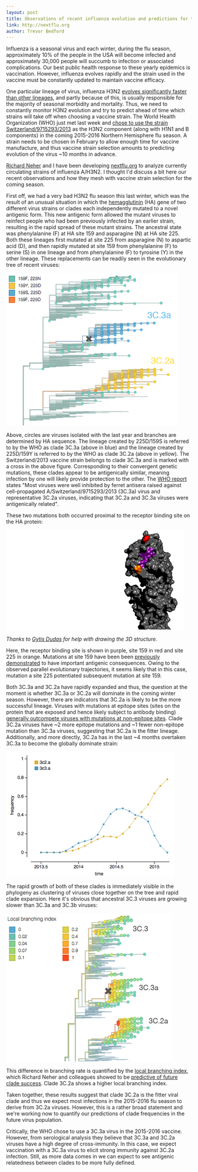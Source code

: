 ```yaml
---
layout: post
title: Observations of recent influenza evolution and predictions for the 2015-2016 flu season
link: http://nextflu.org
author: Trevor Bedford
---
```


Influenza is a seasonal virus and each winter, during the flu season, approximately 10% of the people in the USA will become infected and approximately 30,000 people will succumb to infection or associated complications. Our best public health response to these yearly epidemics is vaccination. However, influenza evolves rapidly and the strain used in the vaccine must be constantly updated to maintain vaccine efficacy. 

One particular lineage of virus, influenza H3N2 [evolves significantly faster than other lineages](/papers/bedford-flux/), and partly because of this, is usually responsible for the majority of seasonal morbidity and mortality. Thus, we need to constantly monitor H3N2 evolution and try to predict ahead of time which strains will take off when choosing a vaccine strain. The World Health Organization (WHO) just met last week and [chose to use the strain Switzerland/9715293/2013](http://www.who.int/influenza/vaccines/virus/recommendations/2015_16_north/en/) as the H3N2 component (along with H1N1 and B components) in the coming 2015-2016 Northern Hemisphere flu season. A strain needs to be chosen in February to allow enough time for vaccine manufacture, and thus vaccine strain selection amounts to predicting evolution of the virus ~10 months in advance.

[Richard Neher](https://neherlab.wordpress.com/) and I have been developing [nextflu.org](http://nextflu.org) to analyze currently circulating strains of influenza A/H3N2. I thought I'd discuss a bit here our recent observations and how they mesh with vaccine strain selection for the coming season.

First off, we had a very bad H3N2 flu season this last winter, which was the result of an unusual situation in which the [hemagglutinin](http://en.wikipedia.org/wiki/Hemagglutinin) (HA) gene of two different virus strains or clades each independently mutated to a novel antigenic form. This new antigenic form allowed the mutant viruses to reinfect people who had been previously infected by an earlier strain, resulting in the rapid spread of these mutant strains. The ancestral state was phenylalanine (F) at HA site 159 and asparagine (N) at HA site 225. Both these lineages first mutated at site 225 from asparagine (N) to aspartic acid (D), and then rapidly mutated at site 159 from phenylalanine (F) to serine (S) in one lineage and from phenylalanine (F) to tyrosine (Y) in the other lineage. These replacements can be readily seen in the evolutionary tree of recent viruses:

![](/images/blog/nextflu_clades.png)

Above, circles are viruses isolated with the last year and branches are determined by HA sequence. The lineage created by 225D/159S is referred to by the WHO as clade 3C.3a (above in blue) and the lineage created by 225D/159Y is referred to by the WHO as clade 3C.2a (above in yellow). The Switzerland/2013 vaccine strain belongs to clade 3C.3a and is marked with a cross in the above figure. Corresponding to their convergent genetic mutations, these clades appear to be antigenically similar, meaning infection by one will likely provide protection to the other. The [WHO report](http://www.who.int/influenza/vaccines/virus/recommendations/201502_recommendation.pdf) states "Most viruses were well inhibited by ferret antisera raised against cell-propagated A/Switzerland/9715293/2013 (3C.3a) virus and representative 3C.2a viruses, indicating that 3C.2a and 3C.3a viruses were antigenically related".

These two mutations both occurred proximal to the receptor binding site on the HA protein:

![](/images/blog/nextflu_structure.png)

*Thanks to [Gytis Dudas](http://tree.bio.ed.ac.uk/people.html?id=gdudas) for help with drawing the 3D structure.*

Here, the receptor binding site is shown in purple, site 159 in red and site 225 in orange. Mutations at site 159 have been been [previously demonstrated](http://www.sciencemag.org/content/342/6161/976.abs) to have important antigenic consequences. Owing to the observed parallel evolutionary trajectories, it seems likely that in this case, mutation a site 225 potentiated subsequent mutation at site 159.

Both 3C.3a and 3C.2a have rapidly expanded and thus, the question at the moment is whether 3C.3a or 3C.2a will dominate in the coming winter season. However, there are indicators that 3C.2a is likely to be the more successful lineage. Viruses with mutations at epitope sites (sites on the protein that are exposed and hence likely subject to antibody binding) [generally outcompete viruses with mutations at non-epitope sites](http://www.nature.com/nature/journal/v507/n7490/abs/nature13087.html). Clade 3C.2a viruses have ~2 more epitope mutations and ~1 fewer non-epitope mutation than 3C.3a viruses, suggesting that 3C.2a is the fitter lineage. Additionally, and more directly, 3C.2a has in the last ~4 months overtaken 3C.3a to become the globally dominate strain:

![](/images/blog/nextflu_frequencies.png)

The rapid growth of both of these clades is immediately visible in the phylogeny as clustering of viruses close together on the tree and rapid clade expansion. Here it's obvious that ancestral 3C.3 viruses are growing slower than 3C.3a and 3C.3b viruses:

![](/images/blog/nextflu_branching.png)

This difference in branching rate is quantified by the [local branching index](https://neherlab.wordpress.com/2014/11/11/now-out-in-elife-predicting-evolution/), which Richard Neher and colleagues showed to be [predictive of future clade success](http://elifesciences.org/content/3/e03568). Clade 3C.2a shows a higher local branching index.

Taken together, these results suggest that clade 3C.2a is the fitter viral clade and thus we expect most infections in the 2015-2016 flu season to derive from 3C.2a viruses. However, this is a rather broad statement and we're working now to quantify our predictions of clade frequencies in the future virus population.

Critically, the WHO chose to use a 3C.3a virus in the 2015-2016 vaccine. However, from serological analysis they believe that 3C.3a and 3C.2a viruses have a high degree of cross-immunity. In this case, we expect vaccination with a 3C.3a virus to elicit strong immunity against 3C.2a infection. Still, as more data comes in we can expect to see antigenic relatedness between clades to be more fully defined.
